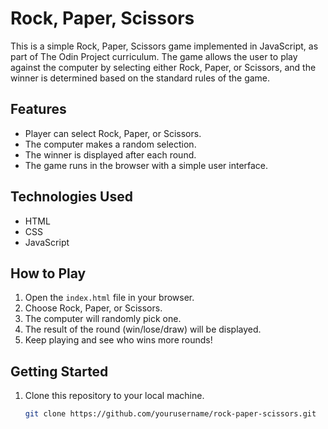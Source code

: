 # Rock, Paper, Scissors

This is a simple Rock, Paper, Scissors game implemented in JavaScript, as part of The Odin Project curriculum. The game allows the user to play against the computer by selecting either Rock, Paper, or Scissors, and the winner is determined based on the standard rules of the game.

## Features

- Player can select Rock, Paper, or Scissors.
- The computer makes a random selection.
- The winner is displayed after each round.
- The game runs in the browser with a simple user interface.

## Technologies Used

- HTML
- CSS
- JavaScript

## How to Play

1. Open the `index.html` file in your browser.
2. Choose Rock, Paper, or Scissors.
3. The computer will randomly pick one.
4. The result of the round (win/lose/draw) will be displayed.
5. Keep playing and see who wins more rounds!

## Getting Started

1. Clone this repository to your local machine.
   ```bash
   git clone https://github.com/yourusername/rock-paper-scissors.git
